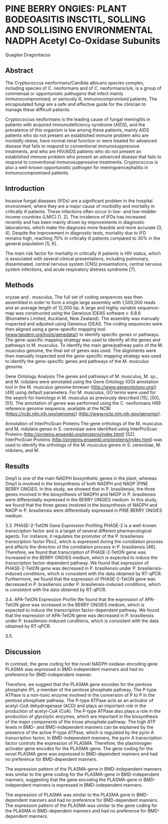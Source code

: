 # PINE BERRY ONGIES: PLANT BODEOASITIS INSC1TL, SOLLING AND SOLLISING ENVIRONMENTAL NADPH Acetyl Co-Oxidase Subunits
Quaglee Dragontacos


## Abstract
The Cryptococcus neoformans/Candida albicans species complex, including species of C. neoformans and of C. neoformans/s/e, is a group of commensal or opportunistic pathogens that infect mainly immunocompromised, or seriously ill, immunocompromised patients. The encapsulated fungi are a safe and effective guide for the clinician to manage these difficult patients.

Cryptococcus neoformans is the leading cause of fungal meningitis in patients with acquired immunodeficiency syndrome (AIDS), and the prevalence of this organism is low among these patients, mainly AIDS patients who do not present an established immune problem who are morbidly obese, have normal renal function or were treated for advanced disease that fails to respond to conventional immunosuppressive treatments, and who are HIV/AIDS patients who do not present an established immune problem who present an advanced disease that fails to respond to conventional immunosuppressive treatments. Cryptococcus is also a well-known opportunistic pathogen for meningoencephalitis in immunocompromised patients.


## Introduction
Invasive fungal diseases (IFDs) are a significant problem in the hospital environment, where they are a major cause of morbidity and mortality in critically ill patients. These infections often occur in low- and low-middle-income countries (LMIC) [1, 2]. The incidence of IFDs has increased recently and has been mainly driven by improvements in diagnostic laboratories, which make the diagnosis more feasible and more accurate [3, 4]. Despite the improvement in diagnostic tests, mortality due to IFD remains high, reaching 70% in critically ill patients compared to 30% in the general population [5, 6].

The main risk factor for mortality in critically ill patients is HIV status, which is associated with several clinical presentations, including pulmonary, disseminated, central nervous system (CNS) presentations, central nervous system infections, and acute respiratory distress syndrome [7].


## Methods
oryzae and . musculus. The full set of coding sequences was then assembled in order to form a single large assembly with 1,500,000 reads and an average length of 12,000 bp. A large and highly variable sequence-map was constructed using the Geneious IDEAS software v. 6.8.6 (Biomatters Limited, Auckland, New Zealand). The assembly was manually inspected and adjusted using Geneious IDEAS. The coding sequences were then aligned using a gene-specific mapping tool (www.tandem.org/tools/genedata/) to identify specific genes or pathways. The gene-specific mapping strategy was used to identify all the genes and pathways in M. musculus. To identify the main gene/pathway pairs of the M. musculus genome, the final set of genes was used. The alignments were then manually inspected and the gene-specific mapping strategy was used to identify the gene-specific genes and pathways of the M. musculus genome.

Gene Ontology Analysis
The genes and pathways of M. musculus, M. sp., and M. nidulans were annotated using the Gene Ontology (GO) annotation tool in the M. musculus genome browser (http://www.geneontology.org/) [49] using default parameters. For M. musculus, GO terms were used for the search for homologs in M. musculus as previously described [15], [50], [51]. The annotation of genes was performed using the C. neoformans H99 reference genome sequence, available at the NCBI (https://ncbi.nlm.nih.gov/genome/) (http://www.ncbi.nlm.nih.gov/genome/).

Annotation of InterProScan Proteins
The gene orthologs of the M. musculus and M. nidulans genes in S. cerevisiae were identified using InterProScan Proteins (http://proteins.ensembl.org/proteins/index.html) [52]. InterProScan Proteins (http://proteins.ensembl.org/proteins/index.html) was used to identify the orthologs of the M. musculus genes in S. cerevisiae, M. nidulans, and M.


## Results
Omp1 is one of the main NADPH biosynthetic genes in the plant, whereas Omp1 is involved in the biosynthesis of both NADPH and NADP (PINE BERRY ONGIES. In this study, we showed that in P. brasiliensis, the three genes involved in the biosynthesis of NADPH and NADP in P. brasiliensis were differentially expressed in the BERRY ONGIES medium. In this study, we found that the three genes involved in the biosynthesis of NADPH and NADP in P. brasiliensis were differentially expressed in PINE BERRY ONGIES medium.

3.3. PHASE-2-TetON Gene Expression Profiling
PHASE-2 is a well-known transcription factor and is a target of several different pharmacological agents. For instance, it regulates the promoter of the P. brasiliensis transcription factor Pbs2, which is expressed during the conidiation process and affects the direction of the conidiation process in P. brasiliensis [46]. Therefore, we found that transcription of PHASE-2-TetON gene was increased in the BERRY ONGIES medium, which is expected to induce the transcription factor-dependent pathway. We found that expression of PHASE-2-TetON gene was decreased in P. brasiliensis under P. brasiliensis-induced conditions, which is consistent with the data obtained by RT-qPCR. Furthermore, we found that the expression of PHASE-2-TetON gene was decreased in P. brasiliensis under P. brasiliensis-induced conditions, which is consistent with the data obtained by RT-qPCR.

3.4. APA-TetON Expression Profile
We found that the expression of APA-TetON gene was increased in the BERRY ONGIES medium, which is expected to induce the transcription factor-dependent pathway. We found that the expression of APA-TetON gene was decreased in P. brasiliensis under P. brasiliensis-induced conditions, which is consistent with the data obtained by RT-qPCR.

3.5.


## Discussion
In contrast, the gene coding for the novel NADPH oxidase-encoding gene PLASMA was expressed in BMD-independent manners and had no preference for BMD-independent manner.

Therefore, we suggest that the PLASMA gene encodes for the pentose phosphate (P), a member of the pentose phosphate pathway. The P-type ATPase is a non-toxic enzyme involved in the conversion of P to P in the pentose phosphate pathway. The P-type ATPase acts as an activator of acetyl-CoA dehydrogenase (ACD) and plays an important role in the production of acetyl-CoA (CoA). The P-type ATPase also plays a role in the production of glycolytic enzymes, which are important in the biosynthesis of the major components of the triose phosphate pathway. The high ATP levels in BMD- and BMD-independent manners can be explained by the presence of the active P-type ATPase, which is regulated by the pyrin A transcription factor. In BMD-independent manners, the pyrin A transcription factor controls the expression of PLASMA. Therefore, the plasminogen activator gene encodes for the PLASMA-gene. The gene coding for the novel PLASMA gene was expressed in BMD-dependent manners and had no preference for BMD-dependent manners.

The expression pattern of the PLASMA-gene in BMD-independent manners was similar to the gene coding for the PLASMA-gene in BMD-independent manners, suggesting that the gene encoding the PLASMA-gene in BMD-independent manners is expressed in BMD-independent manners.

The expression of PLASMA was similar to the PLASMA gene in BMD-dependent manners and had no preference for BMD-dependent manners. The expression pattern of the PLASMA was similar to the gene coding for the PLASMA in BMD-dependent manners and had no preference for BMD-dependent manners.
